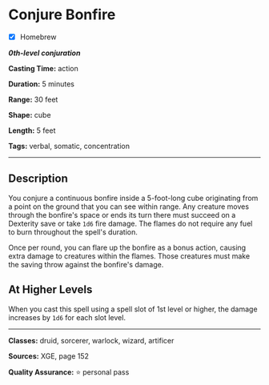 # Conjure Bonfire

- [x] Homebrew

***0th-level conjuration***

**Casting Time:** action

**Duration:** 5 minutes

**Range:** 30 feet

**Shape:** cube

**Length:** 5 feet

**Tags:** verbal, somatic, concentration

---

## Description
You conjure a continuous bonfire inside a 5-foot-long cube originating from a point on the ground that you can see within range. Any creature moves through the bonfire's space or ends its turn there must succeed on a Dexterity save or take `1d6` fire damage. The flames do not require any fuel to burn throughout the spell's duration.

Once per round, you can flare up the bonfire as a bonus action, causing extra damage to creatures within the flames. Those creatures must make the saving throw against the bonfire's damage.

## At Higher Levels
When you cast this spell using a spell slot of 1st level or higher, the damage increases by `1d6` for each slot level.

---

**Classes:** druid, sorcerer, warlock, wizard, artificer

**Sources:** XGE, page 152

**Quality Assurance:** :star: personal pass
